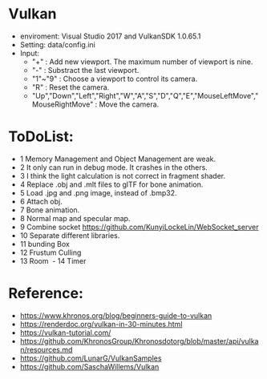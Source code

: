 # Vulkan

  - enviroment: Visual Studio 2017 and VulkanSDK 1.0.65.1
  - Setting: data/config.ini
  - Input:
    - "+" : Add new viewport. The maximum number of viewport is nine.
    - "-" : Substract the last viewport.
    - "1"~"9" : Choose a viewport to control its camera.
    - "R" : Reset the camera.
    - "Up","Down","Left","Right","W","A","S","D","Q","E","MouseLeftMove","MouseRightMove" : Move the camera.
    
# ToDoList:
  - 1 Memory Management and Object Management are weak.
  - 2 It only can run in debug mode. It crashes in the others. 
  - 3 I think the light calculation is not correct in fragment shader.
  - 4 Replace .obj and .mlt files to glTF for bone animation.
  - 5 Load .jpg and .png image, instead of .bmp32.
  - 6 Attach obj.
  - 7 Bone animation.
  - 8 Normal map and specular map.
  - 9 Combine socket https://github.com/KunyiLockeLin/WebSocket_server
  - 10 Separate different libraries.
  - 11 bunding Box
  - 12 Frustum Culling
  - 13 Room
  - 14 Timer
 
# Reference:
  - https://www.khronos.org/blog/beginners-guide-to-vulkan
  - https://renderdoc.org/vulkan-in-30-minutes.html
  - https://vulkan-tutorial.com/
  - https://github.com/KhronosGroup/Khronosdotorg/blob/master/api/vulkan/resources.md
  - https://github.com/LunarG/VulkanSamples
  - https://github.com/SaschaWillems/Vulkan
